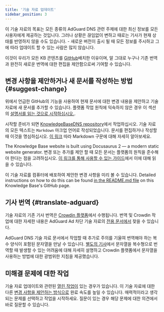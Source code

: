 ```yaml
---
title: '기술 자료 업데이트'
sidebar_position: 3
---
```


이 기술 자료의 목표는 모든 종류의 AdGuard DNS 관련 주제에 대한 최신 정보를 모든 사용자에게 제공하는 것입니다. 그러나 상황은 끊임없이 변하고 때로는 기사가 현재 상태를 반영하지 않을 수도 있습니다. - 새로운 버전이 출시 될 때 모든 정보를 주시하고 그에 따라 업데이트 할 수 있는 사람은 많지 않습니다.

이것이 우리가 모든 KB 콘텐츠를 [GitHub](https://github.com/AdguardTeam/KnowledgeBaseDNS)배치한 이유이며,  말 그대로 누구나 기존 번역과 완전히 새로운 번역에 대한 편집을 제안함으로써 기여할 수 있습니다.

## 변경 사항을 제안하거나 새 문서를 작성하는 방법 {#suggest-change}

위에서 언급한 GitHub의 기능을 사용하여 현재 문서에 대한 변경 내용을 제안하고 기술 자료에 새 문서를 추가할 수 있습니다. 플랫폼 작업 원칙에 익숙하지 않은 경우 이 섹션의 [설명서를 읽는 것으로 시작하십시오.](https://docs.github.com/en).

시작할 준비가 되면 [KnowledgeBaseDNS repository](https://github.com/AdguardTeam/KnowledgeBaseDNS)에서 작업하십시오. 기술 자료의 모든 텍스트는 `Markdown` 마크업 언어로 작성되었습니다. 문서를 편집하거나 작성할 때 이것을 명심하십시오. [이 링크](https://docs.github.com/en/get-started/writing-on-github/getting-started-with-writing-and-formatting-on-github/basic-writing-and-formatting-syntax) 따라 Markdown 구문에 대해 자세히 알아보세요.

The Knowledge Base website is built using Docusaurus 2 — a modern static website generator. 변경 또는 추가를 제안 할 때 모든 문서는 플랫폼의 원칙을 준수해야 한다는 점을 고려하십시오. [이 링크를 통해 사용할 수 있는 가이드](https://docusaurus.io/docs/category/guides)에서 이에 대해 읽을 수 있습니다.

이 기술 자료를 컴퓨터에 배포하여 제안한 변경 사항을 미리 볼 수 있습니다. Detailed instructions on how to do this can be found [in the README.md file](https://github.com/AdguardTeam/KnowledgeBaseDNS/blob/master/README.md) on this Knowledge Base's GitHub page.

## 기사 번역 {#translate-adguard}

기술 자료의 기존 기사 번역은 [Crowdin 플랫폼](https://crowdin.com/project/adguard-knowledge-bases)에서 수행됩니다. 번역 및 Crowdin 작업에 대한 자세한 내용은 AdGuard Ad 차단 기술 자료의 [전용 문서에서](https://kb.adguard.com/en/general/adguard-translations) 찾을 수 있습니다.

AdGuard DNS 기술 자료 문서에서 작업할 때 추가로 주의를 기울여 번역해야 하는 복수 양식이 포함된 문자열을 만날 수 있습니다. [별도의 기사](https://kb.adguard.com/en/miscellaneous/plurals)에서 문자열을 복수형으로 번역할 때 발생할 수 있는 어려움에 대해 자세히 설명하고 Crowdin 플랫폼에서 문자열을 사용하는 방법에 대한 광범위한 지침을 제공했습니다.

## 미해결 문제에 대한 작업

기술 자료 업데이트와 관련된 [열린 작업이](https://github.com/AdguardTeam/KnowledgeBaseDNS/issues/) 있는 경우가 있습니다. 이 기술 자료에 대한 다른 [변경 사항을 제안하는 방식으로](#suggest-change) 완료 속도를 높일 수 있습니다. 매력적이라고 생각되는 문제를 선택하고 작업을 시작하세요. 질문이 있는 경우 해당 문제에 대한 의견에서 바로 질문할 수 있습니다.
  